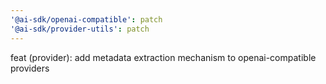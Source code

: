 ```yaml
---
'@ai-sdk/openai-compatible': patch
'@ai-sdk/provider-utils': patch
---
```


feat (provider): add metadata extraction mechanism to openai-compatible providers
